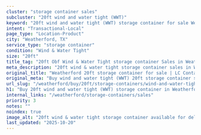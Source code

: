 ```yaml
---
cluster: "storage container sales"
subcluster: "20ft wind and water tight (WWT)"
keyword: "20ft wind and water tight (WWT) storage container for sale Weatherford, TX"
intent: "Transactional-Local"
page_type: "Location-Product"
city: "Weatherford, TX"
service_type: "storage container"
condition: "Wind & Water Tight"
size: "20ft"
title_tag: "20ft Obf Wind & Water Tight storage container Sales in Weatherford | LC Container"
meta_description: "20ft wind & water tight storage container sales in Weatherford. Fast delivery, competitive pricing. Serving storage containers area. Quote ID: WKR. Call (214) 524-4168 for your free quote today."
original_title: "Weatherford 20ft storage container for sale | LC Container"
original_meta: "Buy wind and water tight (WWT) 20ft storage container sale with local delivery in Weatherford, TX. LC Container — local Since 2003. Request a fast quote today."
url_slug: "/weatherford/buy/20ft/storage-containers/wind-and-water-tight-wwt"
h1: "Buy 20ft wind and water tight (WWT) storage container in Weatherford"
internal_links: "/weatherford/storage-containers/sales"
priority: 3
notes: ""
noindex: true
image_alt: "20ft wind & water tight storage container available for delivery in Weatherford"
last_updated: "2025-10-20"
---
```


<!-- TODO: Add unique city/inventory copy, images, and internal links here. -->
